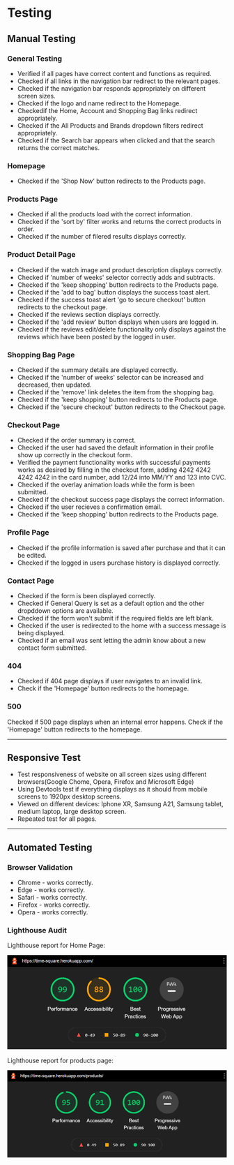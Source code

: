# Testing

## Manual Testing

### General Testing
* Verified if all pages have correct content and functions as required.
* Checked if all links in the navigation bar redirect to the relevant pages.
* Checked if the navigation bar responds appropriately on different screen sizes.
* Checked if the logo and name redirect to the Homepage.
* Checkedif the Home, Account and Shopping Bag links redirect appropriately.
* Checked if the All Products and Brands dropdown filters redirect appropriately.
* Checked if the Search bar appears when clicked and that the search returns the correct matches.


### Homepage
* Checked if the 'Shop Now' button redirects to the Products page.


### Products Page
* Checked if all the products load with the correct information.
* Checked if the 'sort by' filter works and returns the correct products in order.
* Checked if the number of filered results displays correctly.


### Product Detail Page
* Checked if the watch image and product description displays correctly.
* Checked if 'number of weeks' selector correctly adds and subtracts.
* Checked if the 'keep shopping' button redirects to the Products page.
* Checked if the 'add to bag' button displays the success toast alert.
* Checked if the success toast alert 'go to secure checkout' button redirects to the checkout page.
* Checked if the reviews section displays correctly.
* Checked if the 'add review' button displays when users are logged in.
* Checked if the reviews edit/delete functionality only displays against the reviews which have been posted by the logged in user.


### Shopping Bag Page
* Checked if the summary details are displayed correctly.
* Checked if the 'number of weeks' selector can be increased and decreased, then updated.
* Checked if the 'remove' link deletes the item from the shopping bag.
* Checked if the 'keep shopping' button redirects to the Products page.
* Checked if the 'secure checkout' button redirects to the Checkout page.


### Checkout Page
* Checked if the order summary is correct.
* Checked if the user had saved the default information in their profile show up correctly in the checkout form.
* Verified the payment functionality works with successful payments works as desired by filling in the checkout form, adding 4242 4242 4242 4242 in the card number, add 12/24 into MM/YY and 123 into CVC.
* Checked if the overlay animation loads while the form is been submitted.
* Checked if the checkout success page displays the correct information.
* Checked if the user recieves a confirmation email.
* Checked if the 'keep shopping' button redirects to the Products page.


### Profile Page
* Checked if the profile information is saved after purchase and that it can be edited.
* Checked if the logged in users purchase history is displayed correctly.


### Contact Page
* Checked if the form is been displayed correctly.
* Checked if General Query is set as a default option and the other dropddown options are available.
* Checked if the form won't submit if the required fields are left blank.
* Checked if the user is redirected to the home with a success message is being displayed.
* Checked if an email was sent letting the admin know about a new contact form submitted.


### 404
* Checked if 404 page displays if user navigates to an invalid link.
* Check if the 'Homepage' button redirects to the homepage.


### 500
Checked if 500 page displays when an internal error happens.
Check if the 'Homepage' button redirects to the homepage.
***


## Responsive Test
* Test responsiveness of website on all screen sizes using different browsers(Google Chome, Opera, Firefox and Microsoft Edge)
* Using Devtools test if everything displays as it should from mobile screens to 1920px desktop screens.
* Viewed on different devices: Iphone XR, Samsung A21, Samsung tablet, medium laptop, large desktop screen.
* Repeated test for all pages.
***

## Automated Testing
### Browser Validation
* Chrome - works correctly.
* Edge - works correctly.
* Safari - works correctly.
* Firefox - works correctly.
* Opera - works correctly.

### Lighthouse Audit
Lighthouse report for Home Page:

<p align="center">  
   <img src="documentation/testing-images/lighthouse-report.png" alt="screenshot of home page"/>  
</p>


Lighthouse report for products page:

<p align="center">  
   <img src="documentation/testing-images/lighthouse-report-products.png" alt="screenshot of home page"/>  
</p>